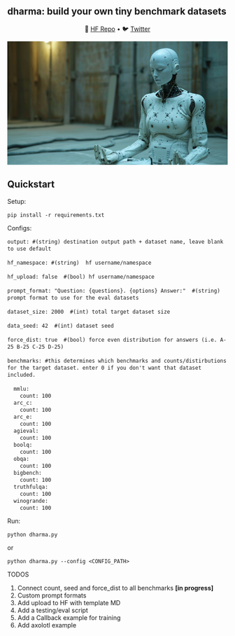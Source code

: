 
## dharma: build your own tiny benchmark datasets

<p align="center">
🤗 <a href="https://huggingface.co/pharaouk" target="_blank">HF Repo</a> • 🐦 <a href="https://twitter.com/far__el" target="_blank">Twitter</a> <br>
</p>

<img src='img/image.png' width=1000 >



## Quickstart
Setup:
```
pip install -r requirements.txt
```

Configs:
```
output: #(string) destination output path + dataset name, leave blank to use default

hf_namespace: #(string)  hf username/namespace

hf_upload: false  #(bool) hf username/namespace

prompt_format: "Question: {questions}. {options} Answer:"  #(string) prompt format to use for the eval datasets

dataset_size: 2000  #(int) total target dataset size

data_seed: 42  #(int) dataset seed

force_dist: true  #(bool) force even distribution for answers (i.e. A-25 B-25 C-25 D-25)

benchmarks: #this determines which benchmarks and counts/distirbutions for the target dataset. enter 0 if you don't want that dataset included.

  mmlu: 
    count: 100
  arc_c:
    count: 100
  arc_e:
    count: 100
  agieval:
    count: 100
  boolq:
    count: 100
  obqa:
    count: 100
  bigbench:
    count: 100
  truthfulqa:
    count: 100
  winogrande:
    count: 100

```

Run:
```
python dharma.py
```
or
```
python dharma.py --config <CONFIG_PATH>
```




TODOS
1. Connect count, seed and force_dist to all benchmarks **[in progress]**
2. Custom prompt formats 
3. Add upload to HF with template MD
4. Add a testing/eval script 
5. Add a Callback example for training
6. Add axolotl example